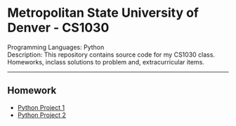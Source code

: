 # Metropolitan State University of Denver - CS1030

Programming Languages: Python \
Description: This repository contains source code for my CS1030 class. Homeworks, inclass solutions to problem and, extracurricular items.  

--- 

## Homework

- [Python Project 1](./Python_Projects/python_project_1/README.md)
- [Python Project 2](./Python_Projects/python_project_2/README.md)
 

